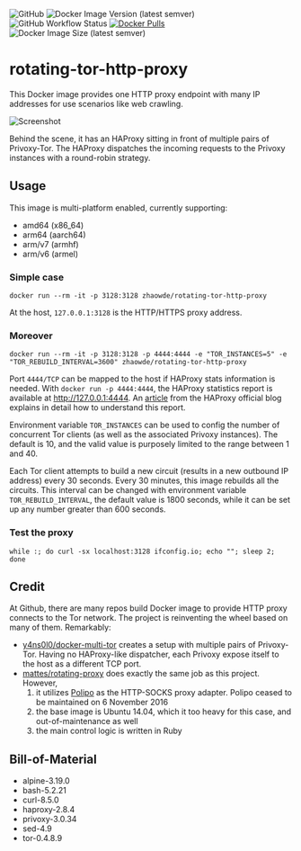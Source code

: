 ![GitHub](https://img.shields.io/github/license/zhaow-de/rotating-tor-http-proxy)
![Docker Image Version (latest semver)](https://img.shields.io/docker/v/zhaowde/rotating-tor-http-proxy?sort=semver)
![GitHub Workflow Status](https://img.shields.io/github/actions/workflow/status/zhaow-de/rotating-tor-http-proxy/auto-upgrade.yml)
[![Docker Pulls](https://img.shields.io/docker/pulls/zhaowde/rotating-tor-http-proxy.svg)](https://hub.docker.com/r/zhaowde/rotating-tor-http-proxy/)
![Docker Image Size (latest semver)](https://img.shields.io/docker/image-size/zhaowde/rotating-tor-http-proxy?sort=semver)

# rotating-tor-http-proxy

This Docker image provides one HTTP proxy endpoint with many IP addresses for use scenarios like web crawling.

![Screenshot](https://raw.githubusercontent.com/zhaow-de/rotating-tor-http-proxy/main/images/screenshot_1.gif)

Behind the scene, it has an HAProxy sitting in front of multiple pairs of Privoxy-Tor. The HAProxy dispatches the incoming
requests to the Privoxy instances with a round-robin strategy. 

## Usage

This image is multi-platform enabled, currently supporting:
- amd64 (x86_64)
- arm64 (aarch64)
- arm/v7 (armhf)
- arm/v6 (armel)

### Simple case
```shell
docker run --rm -it -p 3128:3128 zhaowde/rotating-tor-http-proxy
```
At the host, `127.0.0.1:3128` is the HTTP/HTTPS proxy address.

### Moreover

```shell
docker run --rm -it -p 3128:3128 -p 4444:4444 -e "TOR_INSTANCES=5" -e "TOR_REBUILD_INTERVAL=3600" zhaowde/rotating-tor-http-proxy
```

Port `4444/TCP` can be mapped to the host if HAProxy stats information is needed. With `docker run -p 4444:4444`, the HAProxy statistics
report is available at http://127.0.0.1:4444.  An [article](https://www.haproxy.com/blog/exploring-the-haproxy-stats-page/) from the
HAProxy official blog explains in detail how to understand this report.

Environment variable `TOR_INSTANCES` can be used to config the number of concurrent Tor clients (as well as the associated Privoxy 
instances). The default is 10, and the valid value is purposely limited to the range between 1 and 40. 

Each Tor client attempts to build a new circuit (results in a new outbound IP address) every 30 seconds. Every 30 minutes, this image
rebuilds all the circuits. This interval can be changed with environment variable `TOR_REBUILD_INTERVAL`, the default value is 1800
seconds, while it can be set up any number greater than 600 seconds.

### Test the proxy

```shell
while :; do curl -sx localhost:3128 ifconfig.io; echo ""; sleep 2; done
```

## Credit

At Github, there are many repos build Docker image to provide HTTP proxy connects to the Tor network. The project is reinventing the wheel
based on many of them.
Remarkably:
- [y4ns0l0/docker-multi-tor](https://github.com/y4ns0l0/docker-multi-tor) creates a setup with multiple pairs of Privoxy-Tor. Having no
  HAProxy-like dispatcher, each Privoxy expose itself to the host as a different TCP port.
- [mattes/rotating-proxy](https://github.com/mattes/rotating-proxy) does exactly the same job as this project. However,
    1. it utilizes [Polipo](https://www.irif.fr/~jch/software/polipo/) as the HTTP-SOCKS proxy adapter. Polipo ceased to be maintained on
       6 November 2016
    2. the base image is Ubuntu 14.04, which it too heavy for this case, and out-of-maintenance as well
    3. the main control logic is written in Ruby

## Bill-of-Material

<!--- Do not manually modify anything below this line! --->
<!--- BOM-starts --->
- alpine-3.19.0
- bash-5.2.21
- curl-8.5.0
- haproxy-2.8.4
- privoxy-3.0.34
- sed-4.9
- tor-0.4.8.9
<!--- BOM-ends. Document ends here too --->
